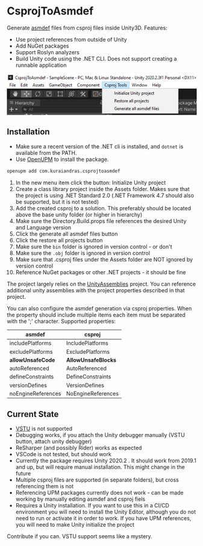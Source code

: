 # CsprojToAsmdef

Generate [asmdef](https://docs.unity3d.com/Manual/ScriptCompilationAssemblyDefinitionFiles.html) files from csproj files inside Unity3D. Features:

- Use project references from outside of Unity
- Add NuGet packages
- Support Roslyn analyzers
- Build Unity code using the .NET CLI. Does not support creating a runnable application

![Initialize Unity project](Images/menu_item_init_project.png)

## Installation

- Make sure a recent version of the .NET cli is installed, and ```dotnet``` is available from the PATH.
- Use [OpenUPM](https://openupm.com/) to install the package.

```bash
openupm add com.kuraiandras.csprojtoasmdef
```

1. In the new menu item click the button: Initialize Unity project
2. Create a class library project inside the Assets folder. Makes sure that the project is using .NET Standard 2.0 (.NET Framework 4.7 should also be supported, but it is not tested)
3. Add the created csproj to a solution. This preferably should be located above the base unity folder (or higher in hierarchy)
4. Make sure the Directory.Build.props file references the desired Unity and Language version
5. Click the generate all asmdef files button
6. Click the restore all projects button
7. Make sure the ```bin``` folder is ignored in version control - or don't
8. Make sure the ```.obj``` folder is ignored in version control
8. Make sure that .csproj files under the Assets folder are NOT ignored by version control
9. Reference NuGet packages or other .NET projects - it should be fine

The project largely relies on the [UnityAssemblies](https://github.com/DerploidEntertainment/UnityAssemblies) project. You can reference additional unity assemblies with the project properties described in that project.

You can also configure the asmdef generation via csproj properties. When the property should include multiple items each item must be separated with the ';' character. Supported properties:

| asmdef              | csproj                |
|---------------------|-----------------------|
| includePlatforms    | IncludePlatforms      |
| excludePlatforms    | ExcludePlatforms      |
| **allowUnsafeCode** | **AllowUnsafeBlocks** |
| autoReferenced      | AutoReferenced        |
| defineConstraints   | DefineConstraints     |
| versionDefines      | VersionDefines        |
| noEngineReferences  | NoEngineReferences    |

## Current State

- [VSTU](https://docs.microsoft.com/en-us/visualstudio/gamedev/unity/get-started/visual-studio-tools-for-unity) is not supported
- Debugging works, if you attach the Unity debugger manually (VSTU button, attach unity debugger)
- ReSharper (and possibly Rider) works as expected
- VSCode is not tested, but should work
- Currently the package requires Unity 2020.2 . It should work from 2019.1 and up, but will require manual installation. This might change in the future
- Multiple csproj files are supported (in separate folders), but cross referencing them is not
- Referencing UPM packages currently does not work - can be made working by manually editing asmdef and csproj fiels
- Requires a Unity installation. If you want to use this in a CI/CD environment you will need to install the Unity Editor, although you do not need to run or activate it in order to work. If you have UPM references, you will need to make Unity initialize the project

Contribute if you can. VSTU support seems like a mystery.
